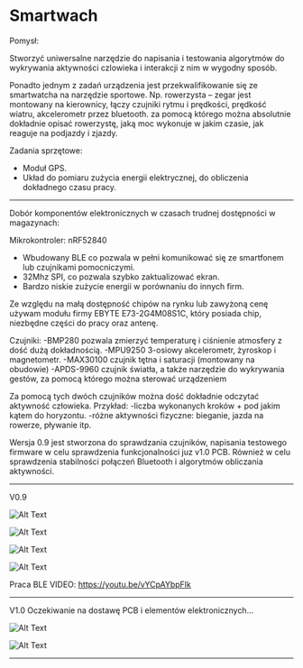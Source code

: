 # Smartwach

Pomysł:

Stworzyć uniwersalne narzędzie do napisania i testowania algorytmów do wykrywania  aktywności czlowieka i interakcji z nim w wygodny sposób.

Ponadto jednym z zadań urządzenia jest przekwalifikowanie się ze smartwatcha na narzędzie sportowe.
Np. rowerzysta – zegar jest montowany na kierownicy, łączy czujniki rytmu i prędkości, prędkość wiatru, akcelerometr przez bluetooth. za pomocą którego można absolutnie dokładnie opisać rowerzystę, jaką moc wykonuje w jakim czasie, jak reaguje na podjazdy i zjazdy.

Zadania sprzętowe:
   - Moduł GPS.
   - Układ do pomiaru zużycia energii elektrycznej, do obliczenia dokładnego czasu pracy.
_____________________________
Dobór komponentów elektronicznych w czasach trudnej dostępności w magazynach:

Mikrokontroler: nRF52840 
   - Wbudowany BLE co pozwala w pełni komunikować się ze smartfonem lub czujnikami pomocniczymi.
   - 32Mhz SPI, co pozwala szybko zaktualizować ekran.
   - Bardzo niskie zużycie energii w porównaniu do innych firm.

Ze względu na małą dostępność chipów na rynku lub zawyżoną cenę używam modułu firmy EBYTE E73-2G4M08S1C, który posiada chip, niezbędne części do pracy oraz antenę.

Сzujniki:
   -BMP280 pozwala zmierzyć temperaturę i ciśnienie atmosfery z dość dużą dokładnością.
   -MPU9250 3-osiowy akcelerometr, żyroskop i magnetometr.
   -MAX30100 czujnik tętna i saturacji (montowany na obudowie)
   -APDS-9960 czujnik światła, a także narzędzie do wykrywania gestów, za pomocą którego można sterować urządzeniem

Za pomocą tych dwóch czujników można dość dokładnie odczytać aktywność człowieka.
Przykład:
   -liczba wykonanych kroków + pod jakim kątem do horyzontu.
   -różne aktywności fizyczne: bieganie, jazda na rowerze, pływanie itp.

Wersja 0.9 jest stworzona do sprawdzania czujników, napisania testowego firmware w celu sprawdzenia funkcjonalności juz v1.0 PCB. 
Również w celu sprawdzenia stabilności połączeń Bluetooth i algorytmów obliczania aktywności.





_____________________________

V0.9

![Alt Text](https://github.com/mrGrodzki/Smartwach/blob/main/HW/2d%20v_0.9(prot).jpg)


![Alt Text](https://github.com/mrGrodzki/Smartwach/blob/main/HW/3d%20v_0.9(prot).jpg)


![Alt Text](https://github.com/mrGrodzki/Smartwach/blob/main/HW/photo1%20v_0%2C9(prot).jpg)


![Alt Text](https://github.com/mrGrodzki/Smartwach/blob/main/HW/photo2%20v_0%2C9(prot).jpg)


Praca BLE VIDEO: https://youtu.be/vYCpAYbpFlk

_____________________________

V1.0 Oczekiwanie na dostawę PCB i elementów elektronicznych...

![Alt Text](https://github.com/mrGrodzki/Smartwach/blob/main/HW/2d%20v_1.0.jpg)


![Alt Text](https://github.com/mrGrodzki/Smartwach/blob/main/HW/3d%20v_1.0.jpg)

_____________________________


